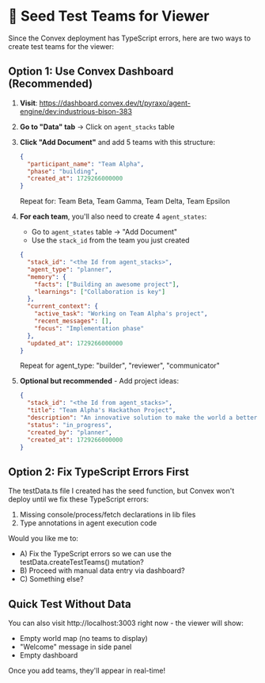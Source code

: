 # 🌱 Seed Test Teams for Viewer

Since the Convex deployment has TypeScript errors, here are two ways to create test teams for the viewer:

## Option 1: Use Convex Dashboard (Recommended)

1. **Visit**: https://dashboard.convex.dev/t/pyraxo/agent-engine/dev:industrious-bison-383

2. **Go to "Data" tab** → Click on `agent_stacks` table

3. **Click "Add Document"** and add 5 teams with this structure:
   ```json
   {
     "participant_name": "Team Alpha",
     "phase": "building",
     "created_at": 1729266000000
   }
   ```

   Repeat for: Team Beta, Team Gamma, Team Delta, Team Epsilon

4. **For each team**, you'll also need to create 4 `agent_states`:
   - Go to `agent_states` table → "Add Document"
   - Use the `stack_id` from the team you just created

   ```json
   {
     "stack_id": "<the Id from agent_stacks>",
     "agent_type": "planner",
     "memory": {
       "facts": ["Building an awesome project"],
       "learnings": ["Collaboration is key"]
     },
     "current_context": {
       "active_task": "Working on Team Alpha's project",
       "recent_messages": [],
       "focus": "Implementation phase"
     },
     "updated_at": 1729266000000
   }
   ```

   Repeat for agent_type: "builder", "reviewer", "communicator"

5. **Optional but recommended** - Add project ideas:
   ```json
   {
     "stack_id": "<the Id from agent_stacks>",
     "title": "Team Alpha's Hackathon Project",
     "description": "An innovative solution to make the world a better place!",
     "status": "in_progress",
     "created_by": "planner",
     "created_at": 1729266000000
   }
   ```

## Option 2: Fix TypeScript Errors First

The testData.ts file I created has the seed function, but Convex won't deploy until we fix these TypeScript errors:

1. Missing console/process/fetch declarations in lib files
2. Type annotations in agent execution code

Would you like me to:
- A) Fix the TypeScript errors so we can use the testData.createTestTeams() mutation?
- B) Proceed with manual data entry via dashboard?
- C) Something else?

## Quick Test Without Data

You can also visit http://localhost:3003 right now - the viewer will show:
- Empty world map (no teams to display)
- "Welcome" message in side panel
- Empty dashboard

Once you add teams, they'll appear in real-time!
